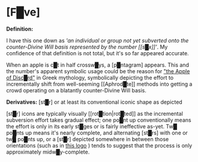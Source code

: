 # **[F█ve]**

**Definition:**

I have this one down as *'an individual or group not yet subverted onto the counter-Divine Will basis represented by the number [[s█x]]'*.  My confidence of that definition is not total, but it's so far appeared accurate.

When an apple is c█t in half crossw█ys, a [p█ntagram] appears.  This and the number's apparent symbolic usage could be the reason for ["the Apple of Disc█rd"](https://en.wikipedia.org/wiki/Apple_of_Discord) in Greek mythology, symbolically depicting the effort to incrementally shift from well-seeming [[Aphrod█te]] methods into getting a crowd operating on a blatantly counter-Divine Will basis.

**Derivatives:** [st█r] or at least its conventional iconic shape as depicted

[st█r] icons are typically visually [[rot█tion|rot█ted]] as the incremental subversion effort takes gradual effect; one po█nt up conventionally means the effort is only in its early st█ges or is fairly ineffective as-yet.  Tw█ po█nts up means it's nearly complete, and alternating [st█rs] with one or tw█ po█nts up, or a [st█r] depicted somewhere in between those orientations  (such as in [this logo](https://www.carlsjr.com/) ) tends to suggest that the process is only approximately midw█y-complete.